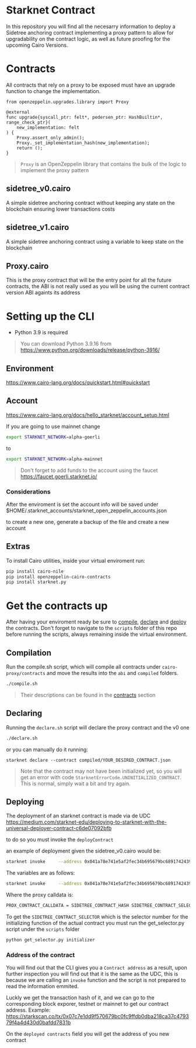# Starknet Contract

In this repository you will find all the necesarry information to deploy a Sidetree anchoring contract implementing a proxy pattern to allow for upgradability on the contract logic, as well as future proofing for the upcoming Cairo Versions.

# Contracts

All contracts that rely on a proxy to be exposed must have an upgrade function to change the implementation.

```cairo
from openzeppelin.upgrades.library import Proxy

@external
func upgrade{syscall_ptr: felt*, pedersen_ptr: HashBuiltin*, range_check_ptr}(
    new_implementation: felt
) {
    Proxy.assert_only_admin();
    Proxy._set_implementation_hash(new_implementation);
    return ();
}
```
> `Proxy` is an OpenZeppelin library that contains the bulk of the logic to implement the proxy pattern

## sidetree_v0.cairo

A simple sidetree anchoring contract without keeping any state on the blockchain ensuring lower transactions costs

## sidetree_v1.cairo

A simple sidetree anchoring contract using a variable to keep state on the blockchain

## Proxy.cairo

This is the proxy contract that will be the entry point for all the future contracts, the ABI is not really used as you will be using the current contract version ABI againts its address 

# Setting up the CLI

- Python 3.9 is required 

> You can download Python 3.9.16 from https://www.python.org/downloads/release/python-3916/    
## Environment

https://www.cairo-lang.org/docs/quickstart.html#quickstart

## Account

https://www.cairo-lang.org/docs/hello_starknet/account_setup.html

If you are going to use mainnet change 

```sh
export STARKNET_NETWORK=alpha-goerli
```

to

```sh
export STARKNET_NETWORK=alpha-mainnet
```
> Don't forget to add funds to the account using the faucet https://faucet.goerli.starknet.io/
### Considerations

After the enviroment is set the account info will be saved under $HOME/.starknet_accounts/starknet_open_zeppelin_accounts.json

to create a new one, generate a backup of the file and create a new account

## Extras

To install Cairo utilities, inside your virtual enviroment run:

```sh
pip install cairo-nile
pip install openzeppelin-cairo-contracts
pip install starknet.py
```
# Get the contracts up

After having your enviroment ready be sure to [compile](#compilation), [declare](#declaring) and [deploy](#deploying) the contracts. Don't forget to navigate to the `scripts` folder of this repo before running the scripts, always remaining inside the virtual environment.

## Compilation

Run the compile.sh script, which will compile all contracts under `cairo-proxy/contracts` and move the results into the `abi` and `compiled` folders.
```sh
./compile.sh
```
> Their descriptions can be found in the [contracts](#contracts) section

## Declaring

Running the `declare.sh` script will declare the proxy contract and the v0 one
```sh
./declare.sh
```
or you can manually do it running: 
```
starknet declare --contract compiled/YOUR_DESIRED_CONTRACT.json
```
> Note that the contract may not have been initialized yet, so you will get an error with code `StarknetErrorCode.UNINITIALIZED_CONTRACT`. This is normal, simply wait a bit and try again.

## Deploying

The deployment of an starknet contract is made via de UDC https://medium.com/starknet-edu/deploying-to-starknet-with-the-universal-deployer-contract-c6de07092bfb

to do so you must invoke the `deployContract` 

an example of deployment given the sidetree_v0.cairo would be:
```sh
starknet invoke     --address 0x041a78e741e5af2fec34b695679bc6891742439f7afb8484ecd7766661ad02bf     --abi abi/UDC.json     --function deployContract     --inputs 0x780420e10f0de9ab10600d6a3a0023f996522bba30d98808c07f7e432f6a05d 8888 0 4 0x76a33aacc197c42ff86616f63ab77ed90213f989001fe98e0a5662430158051 1295919550572838631247819983596733806859788957403169325509326258146877103642 1 0x33a8ea1e0c0e638627b6627353f5edcebaadd922accf9f1031fd3e2fe2a412d

```

The variables are as follows:

```sh
starknet invoke     --address 0x041a78e741e5af2fec34b695679bc6891742439f7afb8484ecd7766661ad02bf     --abi ../../UDC.json     --function deployContract     --inputs PROXY_CONTRACT_HASH SALTING UNIQUE PROXY_CONTRACT_HASH_CALLDATA_LEN PROXY_CONTRACT_CALLDATA 
```

Where the proxy calldata is:

```sh
PROX_CONTRACT_CALLDATA = SIDETREE_CONTRACT_HASH SIDETREE_CONTRACT_SELECTOR SIDETREE_V0_CALLDATA CONTRACT_OWNER_ADDRES
```

To get the `SIDETREE_CONTRACT_SELECTOR` which is the selector number for the initializing function of the actual contract you must run the get_selector.py script under the `scripts` folder

```sh
python get_selector.py initializer
```

### Address of the contract

You will find out that the CLI gives you a `Contract address` as a result, upon further inspection you will find out that it is the same as the UDC, this is because we are calling an `invoke` function and the script is not prepared to read the information emmited.

Luckly we get the transaction hash of it, and we can go to the corresponding block exporer, testnet or mainnet to get our contract address. Example: https://starkscan.co/tx/0x07c7e1dd9f570679bc0fc9ffdb0dba218ca37c479379f4a4d430d0bafdd7831b

On the `deployed contracts` field you will get the address of you new contract